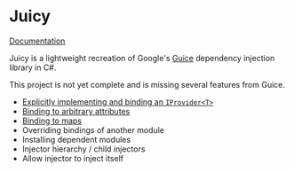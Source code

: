# Juicy
[Documentation](https://keswiik.github.io/Juicy/)

Juicy is a lightweight recreation of Google's [Guice](https://github.com/google/guice) dependency injection library in C#.

This project is not yet complete and is missing several features from Guice.
- [Explicitly implementing and binding an `IProvider<T>`](https://github.com/google/guice/wiki/ProviderBindings)
- [Binding to arbitrary attributes](https://github.com/google/guice/wiki/BindingAnnotations)
- [Binding to maps](https://github.com/google/guice/wiki/Multibindings)
- Overriding bindings of another module
- Installing dependent modules
- Injector hierarchy / child injectors
- Allow injector to inject itself
